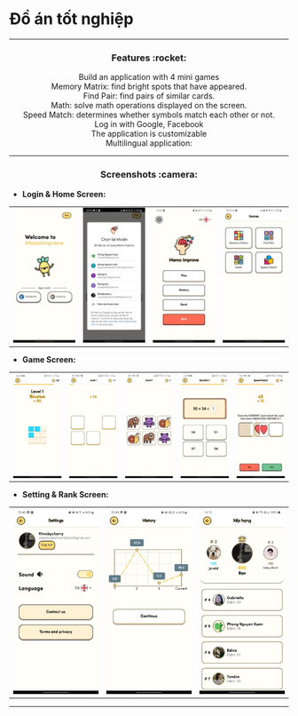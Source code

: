 # Đồ án tốt nghiệp

---

  <h3 align="center">Features :rocket:</h3>
  <p align="center">
    Build an application with 4 mini games<br>
    Memory Matrix: find bright spots that have appeared.<br>
    Find Pair: find pairs of similar cards.<br>
    Math: solve math operations displayed on the screen.<br>
    Speed ​​Match: determines whether symbols match each other or not.<br>
    Log in with Google, Facebook<br>
    The application is customizable<br>
    Multilingual application:<br>

---

<h3 align="center">Screenshots :camera:</h3>

- **Login & Home Screen:**
<div align="center">
  <table>
    <tr>
      <td align="center">
        <img width="100%" src="https://raw.githubusercontent.com/phongnguyenxuan/Do_An_Tot_Nghiep/main/screenshots/Picture1.jpg" alt="screenshot 1">
      </td>
      <td align="center">
        <img width="100%" src="https://raw.githubusercontent.com/phongnguyenxuan/Do_An_Tot_Nghiep/main/screenshots/Picture2.jpg" alt="screenshot 2">
      </td>
      <td align="center">
        <img width="100%" src="https://raw.githubusercontent.com/phongnguyenxuan/Do_An_Tot_Nghiep/main/screenshots/Picture3.jpg" alt="screenshot 3">
      </td>
      <td align="center">
        <img width="100%" src="https://raw.githubusercontent.com/phongnguyenxuan/Do_An_Tot_Nghiep/main/screenshots/Picture4.jpg" alt="screenshot 4">
      </td>
    </tr>
  </table>
</div>


- **Game Screen:**
<div align="center">
  <table>
    <tr>
      <td align="center">
        <img width="100%" src="https://raw.githubusercontent.com/phongnguyenxuan/Do_An_Tot_Nghiep/main/screenshots/Picture6.jpg" alt="screenshot 1">
      </td>
      <td align="center">
        <img width="100%" src="https://raw.githubusercontent.com/phongnguyenxuan/Do_An_Tot_Nghiep/main/screenshots/Picture7.jpg" alt="screenshot 2">
      </td>
      <td align="center">
        <img width="100%" src="https://raw.githubusercontent.com/phongnguyenxuan/Do_An_Tot_Nghiep/main/screenshots/Picture8.jpg" alt="screenshot 3">
      </td>
      <td align="center">
        <img width="100%" src="https://raw.githubusercontent.com/phongnguyenxuan/Do_An_Tot_Nghiep/main/screenshots/Picture9.jpg" alt="screenshot 4">
      </td>
      <td align="center">
        <img width="100%" src="https://raw.githubusercontent.com/phongnguyenxuan/Do_An_Tot_Nghiep/main/screenshots/Picture10.jpg" alt="screenshot 4">
      </td>
    </tr>
  </table>
</div>

- **Setting & Rank Screen:**
<div align="center">
  <table>
    <tr>
      <td align="center">
        <img width="100%" src="https://raw.githubusercontent.com/phongnguyenxuan/Do_An_Tot_Nghiep/main/screenshots/Picture5.jpg" alt="screenshot 1">
      </td>
      <td align="center">
        <img width="100%" src="https://raw.githubusercontent.com/phongnguyenxuan/Do_An_Tot_Nghiep/main/screenshots/Picture12.jpg" alt="screenshot 2">
      </td>
      <td align="center">
        <img width="100%" src="https://raw.githubusercontent.com/phongnguyenxuan/Do_An_Tot_Nghiep/main/screenshots/Picture13.jpg" alt="screenshot 3">
      </td>
    </tr>
  </table>
</div>


---